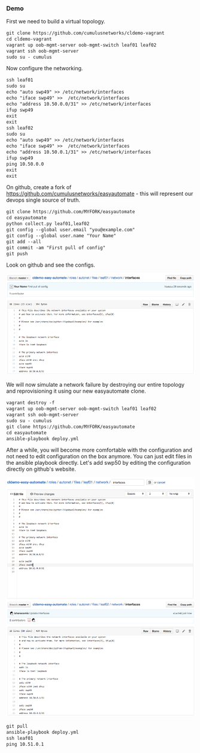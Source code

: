 



### Demo

First we need to build a virtual topology.

    git clone https://github.com/cumulusnetworks/cldemo-vagrant
    cd cldemo-vagrant
    vagrant up oob-mgmt-server oob-mgmt-switch leaf01 leaf02
    vagrant ssh oob-mgmt-server
    sudo su - cumulus

Now configure the networking.

    ssh leaf01
    sudo su
    echo "auto swp49" >> /etc/network/interfaces
    echo "iface swp49" >>  /etc/network/interfaces
    echo "address 10.50.0.0/31" >> /etc/network/interfaces
    ifup swp49
    exit
    exit
    ssh leaf02
    sudo su
    echo "auto swp49" >> /etc/network/interfaces
    echo "iface swp49" >>  /etc/network/interfaces
    echo "address 10.50.0.1/31" >> /etc/network/interfaces
    ifup swp49
    ping 10.50.0.0
    exit
    exit

On github, create a fork of https://github.com/cumulusnetworks/easyautomate -
this will represent our devops single source of truth.

    git clone https://github.com/MYFORK/easyautomate
    cd easyautomate
    python collect.py leaf01,leaf02
    git config --global user.email "you@example.com"
    git config --global user.name "Your Name"
    git add --all
    git commit -am "First pull of config"
    git push

Look on github and see the configs.

![img/fig3.png](img/fig3.png)

We will now simulate a network failure by destroying our entire topology and
reprovisioning it using our new easyautomate clone.

    vagrant destroy -f
    vagrant up oob-mgmt-server oob-mgmt-switch leaf01 leaf02
    vagrant ssh oob-mgmt-server
    sudo su - cumulus
    git clone https://github.com/MYFORK/easyautomate
    cd easyautomate
    ansible-playbook deploy.yml

After a while, you will become more comfortable with the configuration and not
need to edit configuration on the box anymore. You can just edit files in the
ansible playbook directly. Let's add swp50 by editing the configuration
directly on github's website.

![img/fig1.png](img/fig4.png)
![img/fig1.png](img/fig5.png)

    git pull
    ansible-playbook deploy.yml
    ssh leaf01
    ping 10.51.0.1
